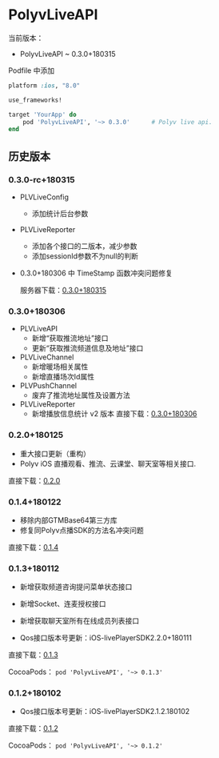 # PolyvLiveAPI

当前版本：

- PolyvLiveAPI ~ 0.3.0+180315

Podfile 中添加

```ruby
platform :ios, "8.0"

use_frameworks!

target 'YourApp' do
	pod 'PolyvLiveAPI', '~> 0.3.0'      # Polyv live api.
end
```



## 历史版本

### 0.3.0-rc+180315

- PLVLiveConfig

  - 添加统计后台参数

- PLVLiveReporter

  - 添加各个接口的二版本，减少参数
  - 添加sessionId参数不为null的判断

- 0.3.0+180306 中 TimeStamp 函数冲突问题修复

  服务器下载：[0.3.0+180315](http://repo.polyv.net/ios/download/liveAPI/PLVLiveAPI.framework_0.3.0+180315.zip)

### 0.3.0+180306

- PLVLiveAPI
  - 新增“获取推流地址”接口
  - 更新“获取推流频道信息及地址”接口
- PLVLiveChannel
  - 新增暖场相关属性
  - 新增直播场次Id属性
- PLVPushChannel
  - 废弃了推流地址属性及设置方法
- PLVLiveReporter
  - 新增播放信息统计 v2 版本
    直接下载：[0.3.0+180306](http://repo.polyv.net/ios/download/liveAPI/PLVLiveAPI.framework_0.3.0+180306.zip)

### 0.2.0+180125

- 重大接口更新（重构）
- Polyv iOS 直播观看、推流、云课堂、聊天室等相关接口.

直接下载：[0.2.0](http://repo.polyv.net/ios/download/liveAPI/0.2.0/PLVLiveAPI.framework.zip)

### 0.1.4+180122

- 移除内部GTMBase64第三方库
- 修复同Polyv点播SDK的方法名冲突问题

直接下载：[0.1.4](http://repo.polyv.net/ios/download/liveAPI/0.1.4/PLVLiveAPI.framework.zip)

### 0.1.3+180112

- 新增获取频道咨询提问菜单状态接口

- 新增Socket、连麦授权接口

- 新增获取聊天室所有在线成员列表接口

- Qos接口版本号更新：iOS-livePlayerSDK2.2.0+180111


直接下载：[0.1.3](http://repo.polyv.net/ios/download/liveAPI/0.1.3/PLVLiveAPI.framework.zip)

CocoaPods： `pod 'PolyvLiveAPI', '~> 0.1.3'`

### 0.1.2+180102

- Qos接口版本号更新：iOS-livePlayerSDK2.1.2.180102



直接下载：[0.1.2](http://repo.polyv.net/ios/download/liveAPI/0.1.2/PLVLiveAPI.framework.zip)

CocoaPods： `pod 'PolyvLiveAPI', '~> 0.1.2'`